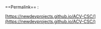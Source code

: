==Permalink== :

[https://newdevprojects.github.io/ACV-CSC/](https://newdevprojects.github.io/ACV-CSC/)

